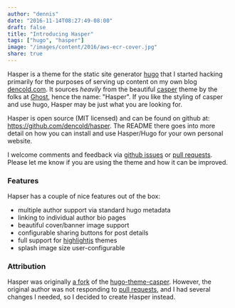 ```yaml
---
author: "dennis"
date: "2016-11-14T08:27:49-08:00"
draft: false
title: "Introducing Hasper"
tags: ["hugo", "hasper"]
image: "/images/content/2016/aws-ecr-cover.jpg"
share: true
---
```


Hasper is a theme for the static site generator [hugo](https://gohugo.io/) that I started hacking primarily for the purposes of serving up content on my own blog [dencold.com](http://www.dencold.com). It sources *heavily* from the beautiful [casper](https://github.com/TryGhost/Casper) theme by the folks at [Ghost](https://ghost.org/), hence the name: "Hasper". If you like the styling of casper and use hugo, Hasper may be just what you are looking for.

Hasper is open source (MIT licensed) and can be found on github at: https://github.com/dencold/hasper. The README there goes into more detail on how you can install and use Hasper/Hugo for your own personal website.

I welcome comments and feedback via [github issues](https://github.com/dencold/hasper/issues) or [pull requests](https://github.com/dencold/hasper/pulls). Please let me know if you are using the theme and how it can be improved.

### Features

Hapser has a couple of nice features out of the box:

- multiple author support via standard hugo metadata
- linking to individual author bio pages
- beautiful cover/banner image support
- configurable sharing buttons for post details
- full support for [highlightjs](https://highlightjs.org/) themes
- splash image size user-configurable

### Attribution

Hasper was originally [a fork](https://github.com/dencold/hugo-theme-casper) of the [hugo-theme-casper](https://github.com/vjeantet/hugo-theme-casper). However, the original author was not responding to [pull requests](https://github.com/vjeantet/hugo-theme-casper/pull/41), and I had several changes I needed, so I decided to create Hasper instead.
